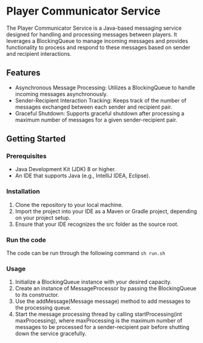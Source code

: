 # Player Communicator Service
The Player Communicator Service is a Java-based messaging service designed for handling and processing messages between players. It leverages a BlockingQueue to manage incoming messages and provides functionality to process and respond to these messages based on sender and recipient interactions.

## Features
- Asynchronous Message Processing: Utilizes a BlockingQueue to handle incoming messages asynchronously.
- Sender-Recipient Interaction Tracking: Keeps track of the number of messages exchanged between each sender and recipient pair.
- Graceful Shutdown: Supports graceful shutdown after processing a maximum number of messages for a given sender-recipient pair.
## Getting Started
### Prerequisites
- Java Development Kit (JDK) 8 or higher.
- An IDE that supports Java (e.g., IntelliJ IDEA, Eclipse).
### Installation
1. Clone the repository to your local machine.
2. Import the project into your IDE as a Maven or Gradle project, depending on your project setup.
3. Ensure that your IDE recognizes the src folder as the source root.
### Run the code
The code can be run through the following command ``sh run.sh`` 
### Usage
1. Initialize a BlockingQueue<Message> instance with your desired capacity.
2. Create an instance of MessageProcessor by passing the BlockingQueue<Message> to its constructor.
3. Use the addMessage(Message message) method to add messages to the processing queue.
4. Start the message processing thread by calling startProcessing(int maxProcessing), where maxProcessing is the maximum number of messages to be processed for a sender-recipient pair before shutting down the service gracefully.

